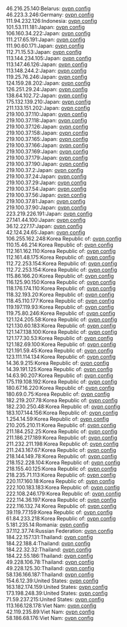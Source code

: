 46.216.25.140:Belarus: [ovpn config](vpn/46_216_25_140.ovpn)  
46.223.3.246:Germany: [ovpn config](vpn/46_223_3_246.ovpn)  
111.94.232.126:Indonesia: [ovpn config](vpn/111_94_232_126.ovpn)  
101.53.111.181:Japan: [ovpn config](vpn/101_53_111_181.ovpn)  
106.160.34.222:Japan: [ovpn config](vpn/106_160_34_222.ovpn)  
111.217.65.191:Japan: [ovpn config](vpn/111_217_65_191.ovpn)  
111.90.60.171:Japan: [ovpn config](vpn/111_90_60_171.ovpn)  
112.71.15.53:Japan: [ovpn config](vpn/112_71_15_53.ovpn)  
113.144.234.105:Japan: [ovpn config](vpn/113_144_234_105.ovpn)  
113.147.46.126:Japan: [ovpn config](vpn/113_147_46_126.ovpn)  
113.148.244.2:Japan: [ovpn config](vpn/113_148_244_2.ovpn)  
119.25.76.246:Japan: [ovpn config](vpn/119_25_76_246.ovpn)  
124.159.28.202:Japan: [ovpn config](vpn/124_159_28_202.ovpn)  
126.251.29.24:Japan: [ovpn config](vpn/126_251_29_24.ovpn)  
138.64.102.72:Japan: [ovpn config](vpn/138_64_102_72.ovpn)  
175.132.139.210:Japan: [ovpn config](vpn/175_132_139_210.ovpn)  
211.133.151.202:Japan: [ovpn config](vpn/211_133_151_202.ovpn)  
219.100.37.110:Japan: [ovpn config](vpn/219_100_37_110.ovpn)  
219.100.37.118:Japan: [ovpn config](vpn/219_100_37_118.ovpn)  
219.100.37.126:Japan: [ovpn config](vpn/219_100_37_126.ovpn)  
219.100.37.158:Japan: [ovpn config](vpn/219_100_37_158.ovpn)  
219.100.37.165:Japan: [ovpn config](vpn/219_100_37_165.ovpn)  
219.100.37.166:Japan: [ovpn config](vpn/219_100_37_166.ovpn)  
219.100.37.169:Japan: [ovpn config](vpn/219_100_37_169.ovpn)  
219.100.37.179:Japan: [ovpn config](vpn/219_100_37_179.ovpn)  
219.100.37.190:Japan: [ovpn config](vpn/219_100_37_190.ovpn)  
219.100.37.2:Japan: [ovpn config](vpn/219_100_37_2.ovpn)  
219.100.37.24:Japan: [ovpn config](vpn/219_100_37_24.ovpn)  
219.100.37.29:Japan: [ovpn config](vpn/219_100_37_29.ovpn)  
219.100.37.54:Japan: [ovpn config](vpn/219_100_37_54.ovpn)  
219.100.37.56:Japan: [ovpn config](vpn/219_100_37_56.ovpn)  
219.100.37.81:Japan: [ovpn config](vpn/219_100_37_81.ovpn)  
219.100.37.90:Japan: [ovpn config](vpn/219_100_37_90.ovpn)  
223.219.226.191:Japan: [ovpn config](vpn/223_219_226_191.ovpn)  
27.141.44.100:Japan: [ovpn config](vpn/27_141_44_100.ovpn)  
36.12.227.17:Japan: [ovpn config](vpn/36_12_227_17.ovpn)  
42.124.24.65:Japan: [ovpn config](vpn/42_124_24_65.ovpn)  
106.255.162.248:Korea Republic of: [ovpn config](vpn/106_255_162_248.ovpn)  
110.15.46.214:Korea Republic of: [ovpn config](vpn/110_15_46_214.ovpn)  
112.161.162.110:Korea Republic of: [ovpn config](vpn/112_161_162_110.ovpn)  
112.161.48.175:Korea Republic of: [ovpn config](vpn/112_161_48_175.ovpn)  
112.72.253.154:Korea Republic of: [ovpn config](vpn/112_72_253_154.ovpn)  
112.72.253.154:Korea Republic of: [ovpn config](vpn/112_72_253_154.ovpn)  
115.86.166.20:Korea Republic of: [ovpn config](vpn/115_86_166_20.ovpn)  
116.125.90.150:Korea Republic of: [ovpn config](vpn/116_125_90_150.ovpn)  
118.176.174.110:Korea Republic of: [ovpn config](vpn/118_176_174_110.ovpn)  
118.32.193.20:Korea Republic of: [ovpn config](vpn/118_32_193_20.ovpn)  
118.45.110.177:Korea Republic of: [ovpn config](vpn/118_45_110_177.ovpn)  
119.197.119.93:Korea Republic of: [ovpn config](vpn/119_197_119_93.ovpn)  
119.75.80.246:Korea Republic of: [ovpn config](vpn/119_75_80_246.ovpn)  
121.124.205.58:Korea Republic of: [ovpn config](vpn/121_124_205_58.ovpn)  
121.130.60.183:Korea Republic of: [ovpn config](vpn/121_130_60_183.ovpn)  
121.147.138.100:Korea Republic of: [ovpn config](vpn/121_147_138_100.ovpn)  
121.177.30.53:Korea Republic of: [ovpn config](vpn/121_177_30_53.ovpn)  
121.182.69.100:Korea Republic of: [ovpn config](vpn/121_182_69_100.ovpn)  
121.191.59.45:Korea Republic of: [ovpn config](vpn/121_191_59_45.ovpn)  
123.111.114.134:Korea Republic of: [ovpn config](vpn/123_111_114_134.ovpn)  
14.36.9.215:Korea Republic of: [ovpn config](vpn/14_36_9_215.ovpn)  
14.39.191.125:Korea Republic of: [ovpn config](vpn/14_39_191_125.ovpn)  
14.63.90.207:Korea Republic of: [ovpn config](vpn/14_63_90_207.ovpn)  
175.119.108.192:Korea Republic of: [ovpn config](vpn/175_119_108_192.ovpn)  
180.67.16.220:Korea Republic of: [ovpn config](vpn/180_67_16_220.ovpn)  
180.69.0.75:Korea Republic of: [ovpn config](vpn/180_69_0_75.ovpn)  
182.219.207.78:Korea Republic of: [ovpn config](vpn/182_219_207_78.ovpn)  
182.230.250.48:Korea Republic of: [ovpn config](vpn/182_230_250_48.ovpn)  
183.107.144.156:Korea Republic of: [ovpn config](vpn/183_107_144_156.ovpn)  
1.254.14.59:Korea Republic of: [ovpn config](vpn/1_254_14_59.ovpn)  
210.205.210.11:Korea Republic of: [ovpn config](vpn/210_205_210_11.ovpn)  
211.184.252.25:Korea Republic of: [ovpn config](vpn/211_184_252_25.ovpn)  
211.186.217.189:Korea Republic of: [ovpn config](vpn/211_186_217_189.ovpn)  
211.232.211.198:Korea Republic of: [ovpn config](vpn/211_232_211_198.ovpn)  
211.243.167.67:Korea Republic of: [ovpn config](vpn/211_243_167_67.ovpn)  
218.144.149.78:Korea Republic of: [ovpn config](vpn/218_144_149_78.ovpn)  
218.152.228.104:Korea Republic of: [ovpn config](vpn/218_152_228_104.ovpn)  
218.155.40.125:Korea Republic of: [ovpn config](vpn/218_155_40_125.ovpn)  
218.235.71.113:Korea Republic of: [ovpn config](vpn/218_235_71_113.ovpn)  
220.117.160.18:Korea Republic of: [ovpn config](vpn/220_117_160_18.ovpn)  
222.100.183.183:Korea Republic of: [ovpn config](vpn/222_100_183_183.ovpn)  
222.108.246.179:Korea Republic of: [ovpn config](vpn/222_108_246_179.ovpn)  
222.114.36.197:Korea Republic of: [ovpn config](vpn/222_114_36_197.ovpn)  
222.116.132.74:Korea Republic of: [ovpn config](vpn/222_116_132_74.ovpn)  
39.119.77.159:Korea Republic of: [ovpn config](vpn/39_119_77_159.ovpn)  
61.84.233.218:Korea Republic of: [ovpn config](vpn/61_84_233_218.ovpn)  
5.181.235.14:Romania: [ovpn config](vpn/5_181_235_14.ovpn)  
37.112.37.74:Russian Federation: [ovpn config](vpn/37_112_37_74.ovpn)  
184.22.157.131:Thailand: [ovpn config](vpn/184_22_157_131.ovpn)  
184.22.188.4:Thailand: [ovpn config](vpn/184_22_188_4.ovpn)  
184.22.32.32:Thailand: [ovpn config](vpn/184_22_32_32.ovpn)  
184.22.55.186:Thailand: [ovpn config](vpn/184_22_55_186.ovpn)  
49.228.106.78:Thailand: [ovpn config](vpn/49_228_106_78.ovpn)  
49.228.125.30:Thailand: [ovpn config](vpn/49_228_125_30.ovpn)  
58.136.166.187:Thailand: [ovpn config](vpn/58_136_166_187.ovpn)  
154.6.12.39:United States: [ovpn config](vpn/154_6_12_39.ovpn)  
163.182.174.159:United States: [ovpn config](vpn/163_182_174_159.ovpn)  
173.198.248.39:United States: [ovpn config](vpn/173_198_248_39.ovpn)  
71.59.237.215:United States: [ovpn config](vpn/71_59_237_215.ovpn)  
113.166.128.178:Viet Nam: [ovpn config](vpn/113_166_128_178.ovpn)  
42.119.235.89:Viet Nam: [ovpn config](vpn/42_119_235_89.ovpn)  
58.186.68.176:Viet Nam: [ovpn config](vpn/58_186_68_176.ovpn)  
